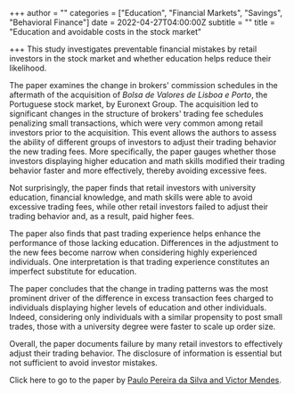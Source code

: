 +++
author = ""
categories = ["Education", "Financial Markets", "Savings", "Behavioral Finance"]
date = 2022-04-27T04:00:00Z
subtitle = ""
title = "Education and avoidable costs in the stock market"

+++
This study investigates preventable financial mistakes by retail investors in the stock market and whether education helps reduce their likelihood. 

The paper examines the change in brokers' commission schedules in the aftermath of the acquisition of _Bolsa de Valores de Lisboa e Porto_, the Portuguese stock market, by Euronext Group. The acquisition led to significant changes in the structure of brokers' trading fee schedules penalizing small transactions, which were very common among retail investors prior to the acquisition. This event allows the authors to assess the ability of different groups of investors to adjust their trading behavior the new trading fees. More specifically, the paper gauges whether those investors displaying higher education and math skills modified their trading behavior faster and more effectively, thereby avoiding excessive fees. 

Not surprisingly, the paper finds that retail investors with university education, financial knowledge, and math skills were able to avoid excessive trading fees, while other retail investors failed to adjust their trading behavior and, as a result, paid higher fees. 

The paper also finds that past trading experience helps enhance the performance of those lacking education. Differences in the adjustment to the new fees become narrow when considering highly experienced individuals. One interpretation is that trading experience constitutes an imperfect substitute for education. 

The paper concludes that the change in trading patterns was the most prominent driver of the difference in excess transaction fees charged to individuals displaying higher levels of education and other individuals. Indeed, considering only individuals with a similar propensity to post small trades, those with a university degree were faster to scale up order size. 

Overall, the paper documents failure by many retail investors to effectively adjust their trading behavior. The disclosure of information is essential but not sufficient to avoid investor mistakes.

Click here to go to the paper by [Paulo Pereira da Silva and Victor Mendes](https://link.springer.com/article/10.1007/s10258-022-00209-y).